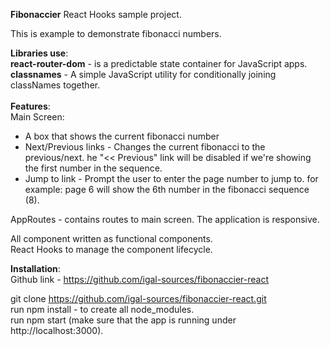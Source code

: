 **Fibonaccier** React Hooks sample project.

This is example to demonstrate fibonacci numbers.

**Libraries use**:<br />
**react-router-dom** - is a predictable state container for JavaScript apps.<br />
**classnames** - A simple JavaScript utility for conditionally joining classNames together.<br />
<br />
**Features**:<br />
Main Screen:<br />

- A box that shows the current fibonacci number
- Next/Previous links - Changes the current fibonacci to the previous/next.
  he "<< Previous" link will be disabled if we're showing the first number in the sequence.
- Jump to link - Prompt the user to enter the page number to jump to.
  for example: page 6 will show the 6th number in the fibonacci sequence (8).

AppRoutes - contains routes to main screen.
The application is responsive.

All component written as functional components.<br />
React Hooks to manage the component lifecycle.

**Installation**:<br />
Github link - https://github.com/igal-sources/fibonaccier-react<br />

git clone https://github.com/igal-sources/fibonaccier-react.git<br />
run npm install - to create all node_modules.<br />
run npm start (make sure that the app is running under http://localhost:3000).
